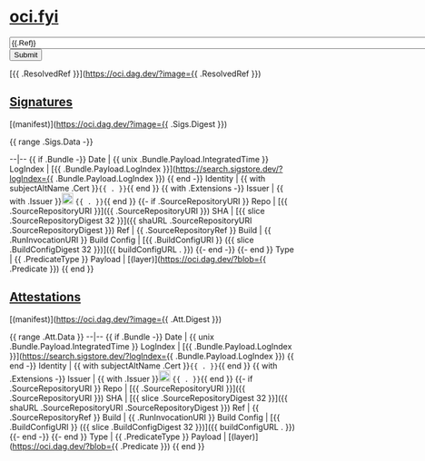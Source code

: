 # [oci.fyi](/)

<form action="/" method="GET" autocomplete="off" spellcheck="false">
<input size="100" type="text" name="image" value="{{.Ref}}">
<input type="submit">

[{{ .ResolvedRef }}](https://oci.dag.dev/?image={{ .ResolvedRef }})

## [Signatures](#signatures)

[(manifest)](https://oci.dag.dev/?image={{ .Sigs.Digest }})

{{ range .Sigs.Data -}}

--|--
{{ if .Bundle -}}
Date | {{ unix .Bundle.Payload.IntegratedTime }}
LogIndex | [{{ .Bundle.Payload.LogIndex }}](https://search.sigstore.dev/?logIndex={{ .Bundle.Payload.LogIndex }})
{{ end -}}
Identity | {{ with subjectAltName .Cert }}`{{ . }}`{{ end }}
{{ with .Extensions -}}
Issuer | {{ with .Issuer }}<img src="{{ issuerIcon . }}" width="20"/> `{{ . }}`{{ end }}
{{- if .SourceRepositoryURI }}
Repo | [{{ .SourceRepositoryURI }}]({{ .SourceRepositoryURI }})
SHA | [{{ slice .SourceRepositoryDigest 32 }}]({{ shaURL .SourceRepositoryURI .SourceRepositoryDigest }})
Ref | {{ .SourceRepositoryRef }}
Build | {{ .RunInvocationURI }}
Build Config | [{{ .BuildConfigURI }} ({{ slice .BuildConfigDigest 32 }})]({{ buildConfigURL . }})
{{- end -}}
{{- end }}
Type | {{ .PredicateType }}
Payload | [(layer)](https://oci.dag.dev/?blob={{ .Predicate }})
{{ end }}

## [Attestations](#attestations)

[(manifest)](https://oci.dag.dev/?image={{ .Att.Digest }})

{{ range .Att.Data }}
--|--
{{ if .Bundle -}}
Date | {{ unix .Bundle.Payload.IntegratedTime }}
LogIndex | [{{ .Bundle.Payload.LogIndex }}](https://search.sigstore.dev/?logIndex={{ .Bundle.Payload.LogIndex }})
{{ end -}}
Identity | {{ with subjectAltName .Cert }}`{{ . }}`{{ end }}
{{ with .Extensions -}}
Issuer | {{ with .Issuer }}<img src="{{ issuerIcon . }}" width="20"/> `{{ . }}`{{ end }}
{{- if .SourceRepositoryURI }}
Repo | [{{ .SourceRepositoryURI }}]({{ .SourceRepositoryURI }})
SHA | [{{ slice .SourceRepositoryDigest 32 }}]({{ shaURL .SourceRepositoryURI .SourceRepositoryDigest }})
Ref | {{ .SourceRepositoryRef }}
Build | {{ .RunInvocationURI }}
Build Config | [{{ .BuildConfigURI }} ({{ slice .BuildConfigDigest 32 }})]({{ buildConfigURL . }})
{{- end -}}
{{- end }}
Type | {{ .PredicateType }}
Payload | [(layer)](https://oci.dag.dev/?blob={{ .Predicate }})
{{ end }}

